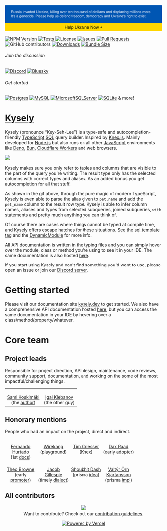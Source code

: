 [![Stand With Ukraine](https://raw.githubusercontent.com/vshymanskyy/StandWithUkraine/main/banner2-direct.svg)](https://stand-with-ukraine.pp.ua)

[![NPM Version](https://img.shields.io/npm/v/kysely?style=flat&label=latest)](https://github.com/kysely-org/kysely/releases/latest)
[![Tests](https://github.com/kysely-org/kysely/actions/workflows/test.yml/badge.svg)](https://github.com/kysely-org/kysely)
[![License](https://img.shields.io/github/license/kysely-org/kysely?style=flat)](https://github.com/kysely-org/kysely/blob/master/LICENSE)
[![Issues](https://img.shields.io/github/issues-closed/kysely-org/kysely?logo=github)](https://github.com/kysely-org/kysely/issues?q=is%3Aissue+is%3Aopen+sort%3Aupdated-desc)
[![Pull Requests](https://img.shields.io/github/issues-pr-closed/kysely-org/kysely?label=PRs&logo=github&style=flat)](https://github.com/kysely-org/kysely/pulls?q=is%3Apr+is%3Aopen+sort%3Aupdated-desc)
![GitHub contributors](https://img.shields.io/github/contributors/kysely-org/kysely)
[![Downloads](https://img.shields.io/npm/dw/kysely?logo=npm)](https://www.npmjs.com/package/kysely)
[![Bundle Size](https://img.shields.io/bundlephobia/minzip/kysely?label=size&logo=npm)](https://bundlephobia.com/package/kysely)

###### Join the discussion ⠀⠀⠀⠀⠀⠀⠀ 
[![Discord](https://img.shields.io/badge/Discord-%235865F2.svg?style=flat&logo=discord&logoColor=white)](https://discord.gg/xyBJ3GwvAm)
[![Bluesky](https://img.shields.io/badge/Bluesky-0285FF?style=flat&logo=Bluesky&logoColor=white)](https://bsky.app/profile/kysely.dev)

###### Get started
[![Postgres](https://img.shields.io/badge/postgres-%23316192.svg?style=flat&logo=postgresql&logoColor=white)](https://kysely.dev/docs/getting-started?dialect=postgresql)
[![MySQL](https://img.shields.io/badge/mysql-4479A1.svg?style=flat&logo=mysql&logoColor=white)](https://kysely.dev/docs/getting-started?dialect=mysql)
[![MicrosoftSQLServer](https://img.shields.io/badge/Microsoft%20SQL%20Server-CC2927?style=flat&logo=microsoft%20sql%20server&logoColor=white)](https://kysely.dev/docs/getting-started?dialect=mssql)
[![SQLite](https://img.shields.io/badge/sqlite-%2307405e.svg?style=flat&logo=sqlite&logoColor=white)](https://kysely.dev/docs/getting-started?dialect=sqlite)
& more!

# [Kysely](https://kysely.dev)

Kysely (pronounce “Key-Seh-Lee”) is a type-safe and autocompletion-friendly [TypeScript](https://www.typescriptlang.org/) [SQL](https://en.wikipedia.org/wiki/SQL) query builder.
Inspired by [Knex.js](http://knexjs.org/). Mainly developed for [Node.js](https://nodejs.org/en/) but also
runs on all other [JavaScript](https://developer.mozilla.org/en-US/docs/Web/JavaScript) environments like [Deno](https://deno.com/), [Bun](https://bun.sh/), [Cloudflare Workers](https://workers.cloudflare.com/)
and web browsers.

![](https://github.com/kysely-org/kysely/blob/master/assets/demo.gif)

Kysely makes sure you only refer to tables and columns that are visible to the part of the query
you're writing. The result type only has the selected columns with correct types and aliases. As an
added bonus you get autocompletion for all that stuff.

As shown in the gif above, through the pure magic of modern TypeScript, Kysely is even able to parse
the alias given to `pet.name` and add the `pet_name` column to the result row type. Kysely is able to infer
column names, aliases and types from selected subqueries, joined subqueries, `with` statements and pretty
much anything you can think of.

Of course there are cases where things cannot be typed at compile time, and Kysely offers escape
hatches for these situations. See the [sql template tag](https://kysely-org.github.io/kysely-apidoc/interfaces/Sql.html)
and the [DynamicModule](https://kysely-org.github.io/kysely-apidoc/classes/DynamicModule.html#ref) for more info.

All API documentation is written in the typing files and you can simply hover over the module, class
or method you're using to see it in your IDE. The same documentation is also hosted [here](https://kysely-org.github.io/kysely-apidoc/).

If you start using Kysely and can't find something you'd want to use, please open an issue or join our
[Discord server](https://discord.gg/xyBJ3GwvAm).

# Getting started

Please visit our documentation site [kysely.dev](https://kysely.dev) to get started. We also have a comprehensive
API documentation hosted [here](https://kysely-org.github.io/kysely-apidoc/), but you can access the same
documentation in your IDE by hovering over a class/method/property/whatever.

# Core team

## Project leads

Responsible for project direction, API design, maintenance, code reviews, community support, documentation, and working on the some of the most 
impactful/challenging things.

<table>
    <tbody>
        <tr>
            <td style="text-align: center;">
                <a href="https://github.com/koskimas">
                    <img src="https://avatars.githubusercontent.com/u/846508?v=4?s=100" width="100px;" alt=""/>
                    <br />
                    Sami Koskimäki
                </a>
                <br />
                (the <a href="https://web.archive.org/web/20211203210043/https://www.jakso.me/blog/kysely-a-type-safe-sql-query-builder-for-typescript">author</a>)
            </td>
            <td style="text-align: center;">
                <a href="https://github.com/igalklebanov">
                    <img src="https://avatars.githubusercontent.com/u/14938291?v=4&s=100" width="100px;" alt=""/>
                    <br />
                    Igal Klebanov
                </a>
                <br />
                (the other guy)
            </td>
        </tr>
    </tbody>
</table>

## Honorary mentions

People who had an impact on the project, direct and indirect.

<div style="display: grid; grid-template-columns: repeat(auto-fit, minmax(100px, 0.125fr)); gap: 5px; align-items: start; text-align: center;">
    <div>
        <a href="https://github.com/fhur">
                    <img src="https://avatars.githubusercontent.com/u/6452323?v=4&s=100" width="100px;" alt=""/>
                    <br />
                    Fernando Hurtado
                </a>
                <br />
        (1st <a href="https://kysely.dev">docs</a>)
    </div>
    <div>
        <a href="https://github.com/wirekang">
            <img src="https://avatars.githubusercontent.com/u/43294688?v=4&s=100" width="100px;" alt=""/>
            <br />
            Wirekang
        </a>
        <br />
        (<a href="https://kyse.link">playground</a>)
    </div>
    <div>
        <a href="https://github.com/tgriesser">
            <img src="https://avatars.githubusercontent.com/u/154748?v=4&s=100" width="100px;" alt=""/>
            <br />
            Tim Griesser
        </a>
        <br />
        (<a href="https://knexjs.org/">Knex</a>)
    </div>
    <div>
        <a href="https://github.com/thdxr">
            <img src="https://avatars.githubusercontent.com/u/826656?v=4&s=100" width="100px;" alt=""/>
            <br />
            Dax Raad
        </a>
        <br />
        (early <a href="https://thdxr.com/post/serverless-relational-showdown">adopter</a>)
    </div>
    <div>
        <a href="https://github.com/t3dotgg">
            <img src="https://avatars.githubusercontent.com/u/6751787?v=4&s=100" width="100px;" alt=""/>
            <br />
            Theo Browne
        </a>
        <br />
        (early <a href="https://discord.com/channels/966627436387266600/988912020558602331/993220628154961930">promoter</a>)
    </div>
    <div>
        <a href="https://github.com/jacobwgillespie">
            <img src="https://avatars.githubusercontent.com/u/130874?v=4&s=100" width="100px;" alt=""/>
            <br />
            Jacob Gillespie
        </a>
        <br />
        (timely <a href="https://github.com/depot/kysely-planetscale">dialect</a>)
    </div>
    <div>
        <a href="https://github.com/nexxeln">
         <img src="https://avatars.githubusercontent.com/u/95541290?v=4&s=100" width="100px" alt="" />
         <br />
         Shoubhit Dash
        </a>
        <br />
        (prisma <a href="https://www.nexxel.dev/blog/typesafe-database">idea</a>)
    </div>
        <div>
        <a href="https://github.com/nexxeln">
         <img src="https://avatars.githubusercontent.com/u/3050355?v=4&s=100" width="100px" alt="" />
         <br />
         Valtýr Örn Kjartansson
        </a>
        <br />
        (prisma <a href="https://github.com/valtyr/prisma-kysely">impl</a>)
    </div>
</div>

## All contributors

<p align="center">
    <a href="https://github.com/kysely-org/kysely/graphs/contributors">
        <img src="https://contrib.rocks/image?repo=kysely-org/kysely" />
    </a>
    </br>
    <span>Want to contribute? Check out our <a href="./CONTRIBUTING.md" >contribution guidelines</a>.</span>
</p>

<p align="center">
    <a href="https://vercel.com/?utm_source=kysely&utm_campaign=oss">
        <img src="https://kysely.dev/img/powered-by-vercel.svg" alt="Powered by Vercel" />
    </a>
</p>

